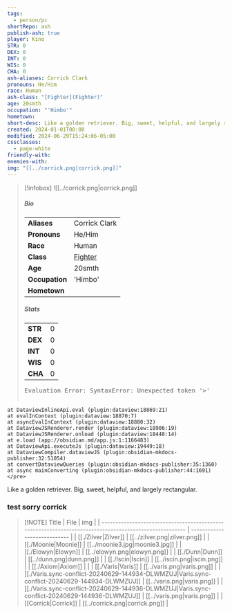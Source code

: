 ```yaml
---
tags:
  - person/pc
shortRepo: ash
publish-ash: true
player: Kino
STR: 0
DEX: 0
INT: 0
WIS: 0
CHA: 0
ash-aliases: Corrick Clark
pronouns: He/Him
race: Human
ash-class: "[Fighter](Fighter)"
age: 20smth
occupation: "'Himbo'"
hometown: 
short-desc: Like a golden retriever. Big, sweet, helpful, and largely rectangular.
created: 2024-01-01T00:00
modified: 2024-06-29T15:24:06-05:00
cssclasses:
  - page-white
friendly-with: 
enemies-with: 
img: "[[../corrick.png|corrick.png]]"
---
```


> [!infobox]
> ![[../corrick.png|corrick.png]]
> ##### Bio
> |                |                  |
> | -------------- | ---------------- |
> |**Aliases**     | Corrick Clark                |
> |**Pronouns**    | He/Him           |
> |**Race**        | Human            |
> |**Class**         | [Fighter](Fighter)            |
> |**Age**         | 20smth            |
> |**Occupation**  | 'Himbo'        |
> |**Hometown**||
> 
> ##### Stats
> |      |      |
> | ---- | ---- |
> | **STR**  | 0     |
> | **DEX**  | 0     |
> | **INT**  | 0     |
> | **WIS**  | 0     |
> | **CHA**  | 0     |
>
> <pre class="dataview dataview-error">Evaluation Error: SyntaxError: Unexpected token '&gt;'
    at DataviewInlineApi.eval (plugin:dataview:18869:21)
    at evalInContext (plugin:dataview:18870:7)
    at asyncEvalInContext (plugin:dataview:18880:32)
    at DataviewJSRenderer.render (plugin:dataview:18906:19)
    at DataviewJSRenderer.onload (plugin:dataview:18448:14)
    at e.load (app://obsidian.md/app.js:1:1166483)
    at DataviewApi.executeJs (plugin:dataview:19449:18)
    at DataviewCompiler.dataviewJS (plugin:obsidian-mkdocs-publisher:32:51054)
    at convertDataviewQueries (plugin:obsidian-mkdocs-publisher:35:1360)
    at async mainConverting (plugin:obsidian-mkdocs-publisher:44:1691)</pre>

Like a golden retriever. Big, sweet, helpful, and largely rectangular.


### test sorry corrick

> [!NOTE] Title
>  | File                                                                                                   | img                          |
> | ------------------------------------------------------------------------------------------------------ | ---------------------------- |
> | [[./Zilver\|Zilver]]                                                                           | [[../zilver.png\|zilver.png]]   |
> | [[./Moonie\|Moonie]]                                                                           | [[../moonie3.jpg\|moonie3.jpg]] |
> | [[./Elowyn\|Elowyn]]                                                                           | [[../elowyn.png\|elowyn.png]]   |
> | [[./Dunn\|Dunn]]                                                                               | [[../dunn.png\|dunn.png]]       |
> | [[./Iscin\|Iscin]]                                                                             | [[../iscin.png\|iscin.png]]     |
> | [[./Axiom\|Axiom]]                                                                             |                              |
> | [[./Varis\|Varis]]                                                                             | [[../varis.png\|varis.png]]     |
> | [[./Varis.sync-conflict-20240629-144934-DLWMZUJ\|Varis.sync-conflict-20240629-144934-DLWMZUJ]] | [[../varis.png\|varis.png]]     |
> | [[./Varis.sync-conflict-20240629-144936-DLWMZUJ\|Varis.sync-conflict-20240629-144936-DLWMZUJ]] | [[../varis.png\|varis.png]]     |
> | [[Corrick\|Corrick]]                                                                         | [[../corrick.png\|corrick.png]] |
> 

